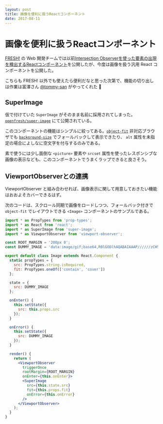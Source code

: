 ```yaml
---
layout: post
title: 画像を便利に扱うReactコンポーネント
date: 2017-08-11
---
```


# 画像を便利に扱うReactコンポーネント

[FRESH!](https://freshlive.tv) の Web 開発チームでは以前[Intersection Observerを使った要素の出現を検出するReactコンポーネント](/posts/2017/openfresh-viewport-observer.html)を公開したが、今度は画像を扱う汎用 React コンポーネントを公開した。

こちらも FRESH! 以外でも使えたら便利だなと思った次第で、機能の切り出しは作業は富澤さん [@tommy-san](https://github.com/tommy-san) がやってくれた 🙏

## SuperImage

仮で付けていた `SuperImage` がそのまま名前に採用されてしまった。[`openfresh/super-image`](https://github.com/openfresh/super-image) にて公開されている。

このコンポーネントの機能はシンプルに絞ってある。[`object-fit`](https://developer.mozilla.org/ja/docs/Web/CSS/object-fit) 非対応ブラウザでも [`background-size`](https://developer.mozilla.org/ja/docs/Web/CSS/background-size) でフォールバックして表示できたり、 `alt` 属性を未指定の場合によしなに空文字を付与するのみである。

素で使うには少し面倒な `<picture>` 要素や `srcset` 属性を使ったレスポンシブな画像の表示なども、このコンポーネントでうまくラップできると良さそう。

## ViewportObserverとの連携

ViewportObserver と組み合わせれば、画像表示に関して用意しておきたい機能はおおよそカバーできるはず。

次のコードは、スクロール同期で画像をロードしつつ、フォールバック付きで `object-fit` でレイアウトできる `<Image>` コンポーネントのサンプルである。

```jsx
import * as PropTypes from 'prop-types';
import * as React from 'react';
import * as SuperImage from 'super-image';
import * as ViewportObserver from 'viewport-observer';

const ROOT_MARGIN = '200px 0';
const DUMMY_IMAGE = 'data:image/gif;base64,R0lGODlhAQABAIAAAP//////zCH5BAEHAAAALAAAAAABAAEAAAICRAEAOw==';

export default class Image extends React.Component {
  static propTypes = {
    src: PropTypes.string.isRequired,
    fit: PropTypes.oneOf(['contain', 'cover'])
  };

  state = {
    src: DUMMY_IMAGE
  };

  onEnter() {
    this.setState({
      src: this.props.src
    });
  }

  onError() {
    this.setState({
      src: DUMMY_IMAGE
    });
  }

  render() {
    return (
      <ViewportObserver
        triggerOnce
        rootMargin={ROOT_MARGIN}
        onEnter={this.onEnter}>
        <SuperImage
          src={this.state.src}
          fit={this.props.fit}
          onError={this.onError}
        />
      </ViewportObserver>
    );
  }
}
```
